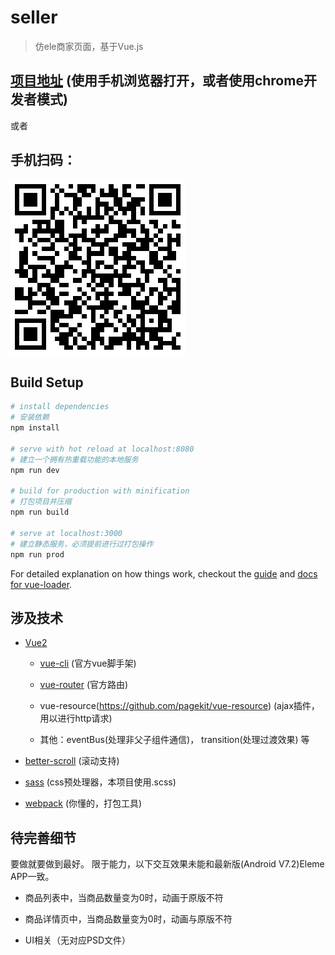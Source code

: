 # seller

> 仿ele商家页面，基于Vue.js

## [项目地址](https://myl0204.github.io/eleme-vuejs) (使用手机浏览器打开，或者使用chrome开发者模式)

或者

## 手机扫码：
![手机扫一扫](https://raw.githubusercontent.com/myl0204/eleme-vuejs/master/pics/1506338480.png)


## Build Setup

``` bash
# install dependencies
# 安装依赖
npm install

# serve with hot reload at localhost:8080
# 建立一个拥有热重载功能的本地服务
npm run dev

# build for production with minification
# 打包项目并压缩
npm run build

# serve at localhost:3000
# 建立静态服务，必须提前进行过打包操作
npm run prod
```

For detailed explanation on how things work, checkout the [guide](http://vuejs-templates.github.io/webpack/) and [docs for vue-loader](http://vuejs.github.io/vue-loader).

## 涉及技术

* [Vue2](https://github.com/vuejs)
  * [vue-cli](https://github.com/vuejs/vue-cli) (官方vue脚手架)
  
  * [vue-router](https://github.com/vuejs/vue-router) (官方路由)

  * vue-resource(https://github.com/pagekit/vue-resource) (ajax插件，用以进行http请求)

  * 其他：eventBus(处理非父子组件通信)， transition(处理过渡效果) 等


* [better-scroll](https://github.com/ustbhuangyi/better-scroll) (滚动支持)

* [sass](https://github.com/sass/sass) (css预处理器，本项目使用.scss)

* [webpack](https://github.com/webpack/webpack) (你懂的，打包工具)

## 待完善细节

要做就要做到最好。
限于能力，以下交互效果未能和最新版(Android V7.2)Eleme APP一致。

* 商品列表中，当商品数量变为0时，动画于原版不符

* 商品详情页中，当商品数量变为0时，动画与原版不符

* UI相关（无对应PSD文件）
